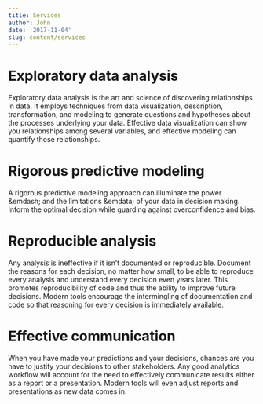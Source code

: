 ```yaml
---
title: Services
author: John
date: '2017-11-04'
slug: content/services
---
```


# Exploratory data analysis

Exploratory data analysis is the art and science of discovering relationships in data. It employs techniques from data visualization, description, transformation, and modeling to generate questions and hypotheses about the processes underlying your data. Effective data visualization can show you relationships among several variables, and effective modeling can quantify those relationships.

# Rigorous predictive modeling

A rigorous predictive modeling approach can illuminate the power &emdash; and the limitations &emdata; of your data in decision making. Inform the optimal decision while guarding against overconfidence and bias.

# Reproducible analysis

Any analysis is ineffective if it isn&rsquo;t documented or reproducible. Document the reasons for each decision, no matter how small, to be able to reproduce every analysis and understand every decision even years later. This promotes reproducibility of code and thus the ability to improve future decisions. Modern tools encourage the intermingling of documentation and code so that reasoning for every decision is immediately available.

# Effective communication

When you have made your predictions and your decisions, chances are you have to justify your decisions to other stakeholders. Any good analytics workflow will account for the need to effectively communicate results either as a report or a presentation. Modern tools will even adjust reports and presentations as new data comes in.
